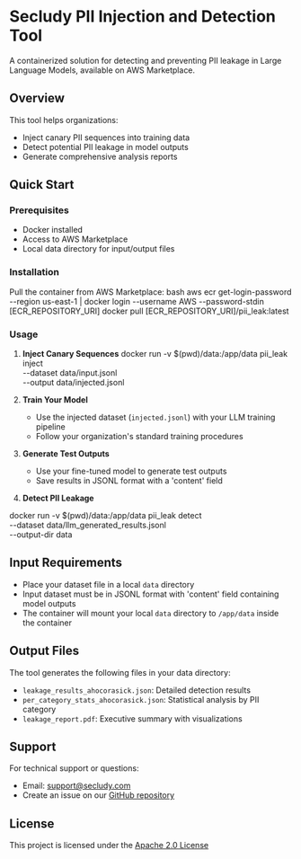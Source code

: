 # Secludy PII Injection and Detection Tool

A containerized solution for detecting and preventing PII leakage in Large Language Models, available on AWS Marketplace.

## Overview

This tool helps organizations:
- Inject canary PII sequences into training data
- Detect potential PII leakage in model outputs
- Generate comprehensive analysis reports

## Quick Start

### Prerequisites
- Docker installed
- Access to AWS Marketplace
- Local data directory for input/output files

### Installation

Pull the container from AWS Marketplace: 
bash
aws ecr get-login-password --region us-east-1 | docker login --username AWS --password-stdin [ECR_REPOSITORY_URI]
docker pull [ECR_REPOSITORY_URI]/pii_leak:latest


### Usage

1. **Inject Canary Sequences**
docker run -v $(pwd)/data:/app/data pii_leak inject \
--dataset data/input.jsonl \
--output data/injected.jsonl

2. **Train Your Model**
   - Use the injected dataset (`injected.jsonl`) with your LLM training pipeline
   - Follow your organization's standard training procedures

3. **Generate Test Outputs**
   - Use your fine-tuned model to generate test outputs
   - Save results in JSONL format with a 'content' field

4. **Detect PII Leakage**


docker run -v $(pwd)/data:/app/data pii_leak detect \
--dataset data/llm_generated_results.jsonl \
--output-dir data


## Input Requirements

- Place your dataset file in a local `data` directory
- Input dataset must be in JSONL format with 'content' field containing model outputs
- The container will mount your local `data` directory to `/app/data` inside the container

## Output Files

The tool generates the following files in your data directory:
- `leakage_results_ahocorasick.json`: Detailed detection results
- `per_category_stats_ahocorasick.json`: Statistical analysis by PII category
- `leakage_report.pdf`: Executive summary with visualizations


## Support

For technical support or questions:
- Email: support@secludy.com
- Create an issue on our [GitHub repository](https://github.com/secludy/pii-inject-detect)

## License

This project is licensed under the [Apache 2.0 License](LICENSE)